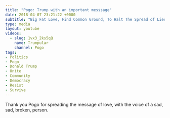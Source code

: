 ```yaml
---
title: "Pogo: Trump with an important messsage"
date: 2018-04-07 23:21:22 +0000
subtitle: "Big Fat Love, Find Common Ground, To Halt The Spread of Lies. If we don't control insiders this will be over."
type: media
layout: youtube
videos:
  - slug: 1vx3_2ks5qQ
    name: Trumpular
    channel: Pogo
tags:
- Politics
- Pogo
- Donald Trump
- Unite
- Community
- Democracy
- Resist
- Survive
---
```


Thank you Pogo for spreading the message of love, with the voice of a sad, sad, broken, person.
